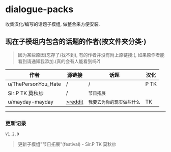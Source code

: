 # dialogue-packs
收集汉化/编写的话题子模组, 做整合来方便安装.

## 现在子模组内包含的话题的作者(按文件夹分类·)
>因为某些原因(忘存了/找不到), 有的作者并没有附上原链接:(, 如果原作者能看到请通知我添加.(真的会有人能看到吗?)


|作者 | 源链接|话题 |汉化|
|-------------| --------------| ------------- | ------------------ |
|u/ThePersonYou_Hate| /|/ |  P TK |
| Sir.P TK 莫秋纱 | /|`节日拓展` |
|u/mayday-mayday|[>reddit](https://www.reddit.com/r/MASFandom/comments/rvp5c4/another_small_background_project_id_been_working/)|`我要去为你的现实做些什么`| TK|

------------
### 更新记录
`V1.2.0`
>更新子模组"节日拓展"(festival) - Sir.P TK 莫秋纱
